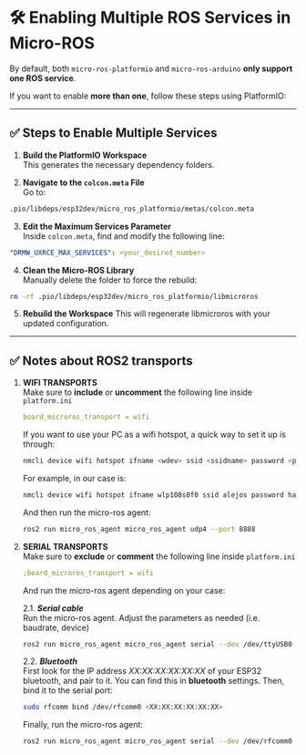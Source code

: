 # 🛠️ Enabling Multiple ROS Services in Micro-ROS

By default, both `micro-ros-platformio` and `micro-ros-arduino` **only support one ROS service**.

If you want to enable **more than one**, follow these steps using PlatformIO:

---

## ✅ Steps to Enable Multiple Services

1. **Build the PlatformIO Workspace**  
   This generates the necessary dependency folders.

2. **Navigate to the `colcon.meta` File**  
   Go to:  
```bash
.pio/libdeps/esp32dev/micro_ros_platformio/metas/colcon.meta
```


3. **Edit the Maximum Services Parameter**  
Inside `colcon.meta`, find and modify the following line:
```yaml
"DRMW_UXRCE_MAX_SERVICES": <your_desired_number>
```

4. **Clean the Micro-ROS Library**  
Manually delete the folder to force the rebuild:

```bash
rm -rf .pio/libdeps/esp32dev/micro_ros_platformio/libmicroros
```

5. **Rebuild the Workspace**
This will regenerate libmicroros with your updated configuration.

---
## ✅ Notes about ROS2 transports

1. **WIFI TRANSPORTS**  
   Make sure to **include** or **uncomment** the following line inside `platform.ini`
   ```yaml
   board_microros_transport = wifi
   ```
   
   If you want to use your PC as a wifi hotspot, a quick way to set it up is through:

   ```bash
   nmcli device wifi hotspot ifname <wdev> ssid <ssidname> password <password>
   ```

   For example, in our case is:
   ```bash
   nmcli device wifi hotspot ifname wlp108s0f0 ssid alejos password harvesting
   ```

   And then run the micro-ros agent:
   ```bash
   ros2 run micro_ros_agent micro_ros_agent udp4 --port 8888
   ``` 

2. **SERIAL TRANSPORTS**  
   Make sure to **exclude** or **comment** the following line inside `platform.ini`
   ```yaml
   ;board_microros_transport = wifi
   ```

   And run the micro-ros agent depending on your case:

   2.1. ***Serial cable***  
   Run the micro-ros agent. Adjust the parameters as needed (i.e. baudrate, device)
   
   ```bash
   ros2 run micro_ros_agent micro_ros_agent serial --dev /dev/ttyUSB0 --baudrate 2000000
   ```

   2.2. ***Bluetooth***  
   First look for the IP address *XX:XX:XX:XX:XX:XX* of your ESP32 bluetooth, and pair to it. You can find this in **bluetooth** settings. Then, bind it to the serial port:

   ```bash
   sudo rfcomm bind /dev/rfcomm0 <XX:XX:XX:XX:XX:XX>
   ```
   Finally, run the micro-ros agent:

   ```bash
   ros2 run micro_ros_agent micro_ros_agent serial --dev /dev/rfcomm0
   ```


